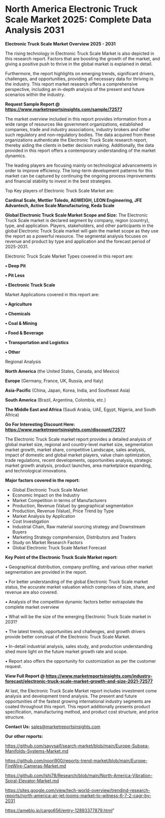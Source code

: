 # North America Electronic Truck Scale Market 2025: Complete Data Analysis 2031

<Strong> Electronic Truck Scale Market Overview 2025 - 2031</strong>

The rising technology in Electronic Truck Scale Market is also depicted in this research report. Factors that are boosting the growth of the market, and giving a positive push to thrive in the global market is explained in detail.

Furthermore, the report highlights on emerging trends, significant drivers, challenges, and opportunities, providing all necessary data for thriving in the industry. This report market research offers a comprehensive perspective, including an in-depth analysis of the present and future scenarios within the industry.

<strong>Request Sample Report @ <a href=https://www.marketreportsinsights.com/sample/72577>https://www.marketreportsinsights.com/sample/72577</a></strong>

The market overview included in this report provides information from a wide range of resources like government organizations, established companies, trade and industry associations, industry brokers and other such regulatory and non-regulatory bodies. The data acquired from these organizations authenticate the Electronic Truck Scale research report, thereby aiding the clients in better decision making. Additionally, the data provided in this report offers a contemporary understanding of the market dynamics.

The leading players are focusing mainly on technological advancements in order to improve efficiency. The long-term development patterns for this market can be captured by continuing the ongoing process improvements and financial stability to invest in the best strategies.

Top Key players of Electronic Truck Scale Market are:

<strong>Cardinal Scale, Mettler Toledo, AGWEIGH, LEON Engineering, JFE Advantech, Active Scale Manufacturing, Keda Scale</strong>

<strong><b>Global Electronic Truck Scale Market Scope and Size:</b></strong>
The Electronic Truck Scale market is declared segment by company, region (country), type, and application. Players, stakeholders, and other participants in the global Electronic Truck Scale market will gain the market scope as they use the report as a powerful resource. The segmental analysis focuses on revenue and product by type and application and the forecast period of 2025-2031.

Electronic Truck Scale Market Types covered in this report are:

<strong>• Deep Pit

• Pit Less

• Electronic Truck Scale</strong>

Market Applications covered in this report are:

<strong>• Agriculture

• Chemicals

• Coal & Mining

• Food & Beverage

• Transportation and Logistics

• Other</strong> 

Regional Analysis

<strong>North America</strong> (the United States, Canada, and Mexico)

<strong>Europe</strong> (Germany, France, UK, Russia, and Italy)

<strong>Asia-Pacific</strong> (China, Japan, Korea, India, and Southeast Asia)

<strong>South America</strong> (Brazil, Argentina, Colombia, etc.)

<strong>The Middle East and Africa</strong> (Saudi Arabia, UAE, Egypt, Nigeria, and South Africa)

<strong>Go For Interesting Discount Here: <a href=https://www.marketreportsinsights.com/discount/72577>https://www.marketreportsinsights.com/discount/72577</a></strong>

The Electronic Truck Scale market report provides a detailed analysis of global market size, regional and country-level market size, segmentation market growth, market share, competitive Landscape, sales analysis, impact of domestic and global market players, value chain optimization, trade regulations, recent developments, opportunities analysis, strategic market growth analysis, product launches, area marketplace expanding, and technological innovations.

<strong><b>Major factors covered in the report:</b></strong>
<ul>
  <li>Global Electronic Truck Scale Market </li>
  <li>Economic Impact on the Industry</li>
  <li>Market Competition in terms of Manufacturers</li>
  <li>Production, Revenue (Value) by geographical segmentation</li>
  <li>Production, Revenue (Value), Price Trend by Type</li>
  <li>Market Analysis by Application</li>
  <li>Cost Investigation</li>
  <li>Industrial Chain, Raw material sourcing strategy and Downstream Buyers</li>
  <li>Marketing Strategy comprehension, Distributors and Traders</li>
  <li>Study on Market Research Factors</li>
  <li>Global Electronic Truck Scale Market Forecast</li>
</ul>

<strong><b>Key Point of the Electronic Truck Scale Market report:</b></strong>

• Geographical distribution, company profiling, and various other market segmentation are provided in the report.

• For better understanding of the global Electronic Truck Scale market status, the accurate market valuation which comprises of size, share, and revenue are also covered.

• Analysis of the competitive dynamic factors better extrapolate the complete market overview

• What will be the size of the emerging Electronic Truck Scale market in 2031?

• The latest trends, opportunities and challenges, and growth drivers provide better construal of the Electronic Truck Scale Market.

• In-detail industrial analysis, sales study, and production understanding shed more light on the future market growth rate and scope.

• Report also offers the opportunity for customization as per the customer request.

<strong><b>View Full Report @ <a href=https://www.marketreportsinsights.com/industry-forecast/electronic-truck-scale-market-growth-and-size-2021-72577>https://www.marketreportsinsights.com/industry-forecast/electronic-truck-scale-market-growth-and-size-2021-72577</a></b></strong>


At last, the Electronic Truck Scale Market report includes investment come analysis and development trend analysis. The present and future opportunities of the fastest growing international industry segments are coated throughout this report. This report additionally presents product specification, manufacturing method, and product cost structure, and price structure.

<strong>Contact Us:</strong>
sales@marketreportsinsights.com

<strong>Our other reports:</strong>

<a href=https://github.com/sayysaif/search-market/blob/main/Europe-Subsea-Manifolds-Systems-Market.md>https://github.com/sayysaif/search-market/blob/main/Europe-Subsea-Manifolds-Systems-Market.md</a>

<a href=https://github.com/noori900/reports-trend-market/blob/main/Europe-FireWire-Cameras-Market.md>https://github.com/noori900/reports-trend-market/blob/main/Europe-FireWire-Cameras-Market.md</a>

<a href=https://github.com/Ishi78/Research/blob/main/North-America-Vibration-Spiral-Elevator-Market.md>https://github.com/Ishi78/Research/blob/main/North-America-Vibration-Spiral-Elevator-Market.md</a>

<a href=https://sites.google.com/view/tech-world-overview/trendind-research-reports/north-america-air-jet-looms-market-to-witness-6-7-2-cagr-by-2031>https://sites.google.com/view/tech-world-overview/trendind-research-reports/north-america-air-jet-looms-market-to-witness-6-7-2-cagr-by-2031</a>

<a href=https://ameblo.jp/cargo656/entry-12893377879.html>https://ameblo.jp/cargo656/entry-12893377879.html</a>"
